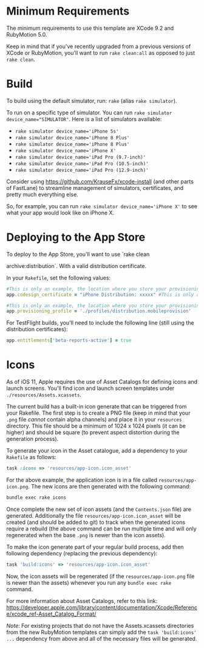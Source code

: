# Minimum Requirements #

The minimum requirements to use this template are XCode 9.2 and
RubyMotion 5.0.

Keep in mind that if you've recently upgraded from a previous versions
of XCode or RubyMotion, you'll want to run `rake clean:all` as opposed
to just `rake clean`.

# Build #

To build using the default simulator, run: `rake` (alias `rake
simulator`).

To run on a specific type of simulator. You can run `rake simulator
device_name="SIMULATOR"`. Here is a list of simulators available:

- `rake simulator device_name='iPhone 5s'`
- `rake simulator device_name='iPhone 8 Plus'`
- `rake simulator device_name='iPhone 8 Plus'`
- `rake simulator device_name='iPhone X'`
- `rake simulator device_name='iPad Pro (9.7-inch)'`
- `rake simulator device_name='iPad Pro (10.5-inch)'`
- `rake simulator device_name='iPad Pro (12.9-inch)'`

Consider using https://github.com/KrauseFx/xcode-install (and other
parts of FastLane) to streamline management of simulators,
certificates, and pretty much everything else.

So, for example, you can run `rake simulator device_name='iPhone X'`
to see what your app would look like on iPhone X.

# Deploying to the App Store #

To deploy to the App Store, you'll want to use `rake clean

archive:distribution`. With a valid distribution certificate.

In your `Rakefile`, set the following values:

```ruby
#This is only an example, the location where you store your provisioning profiles is at your discretion.
app.codesign_certificate = "iPhone Distribution: xxxxx" #This is only an example, you certificate name may be different.

#This is only an example, the location where you store your provisioning profiles is at your discretion.
app.provisioning_profile = './profiles/distribution.mobileprovision'
```

For TestFlight builds, you'll need to include the following line
(still using the distribution certificates):

```ruby
app.entitlements['beta-reports-active'] = true
```

# Icons #

As of iOS 11, Apple requires the use of Asset Catalogs for defining
icons and launch screens. You'll find icon and launch screen templates
under `./resources/Assets.xcassets`. 

The current build has a built-in icon generate that can be triggered 
from your Rakefile. The first step is to create a PNG file (keep in 
mind that your `.png` file _cannot_ contain alpha channels) and place 
it in your `resources` directory. This file should be a minimum of 1024 
x 1024 pixels (it can be higher) and should be square (to prevent 
aspect distortion during the generation process).

To generate your icon in the Asset catalogue, add a dependency to your `Rakefile` as follows:

```ruby
task :icons => 'resources/app-icon.icon_asset'
```

For the above example, the application icon is in a file called `resources/app-icon.png`. The new icons are then generated with the following command:

```sh
bundle exec rake icons
```
Once complete the new set of icon assets (and the `Contents.json` file)
are generated. Additionally the file `resources/app-icon.icon_asset` will be 
created (and should be added to git) to track when the generated icons require
a rebuild (the above command can be run multiple time and will only regenerated
when the base `.png` is newer than the icon assets).

To make the icon generate part of your regular build process, add then following
dependency (replacing the previous dependency):

```ruby
task 'build:icons' => 'resources/app-icon.icon_asset'
```

Now, the icon assets will be regenerated (if the `resources/app-icon.png` file is newer than the assets) whenever you run any `bundle exec rake` command.

For more information about Asset Catalogs, refer to this link: https://developer.apple.com/library/content/documentation/Xcode/Reference/xcode_ref-Asset_Catalog_Format/

*Note:* For existing projects that do not have the Assets.xcassets directories from the new 
RubyMotion templates can simply add the `task 'build:icons' ...` dependency from above and 
all of the necessary files will be generated. 
